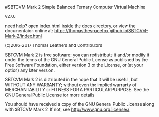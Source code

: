 #SBTCVM Mark 2
Simple Balanced Ternary Computer Virtual Machine

v2.0.1

need help? open index.html inside the docs directory,
or view the documentaion online at:
<https://thomasthespacefox.github.io/SBTCVM-Mark-2/index.html>

(c)2016-2017 Thomas Leathers and Contributors

  SBTCVM Mark 2 is free software: you can redistribute it and/or modify
  it under the terms of the GNU General Public License as published by
  the Free Software Foundation, either version 3 of the License, or
  (at your option) any later version.
  
  SBTCVM Mark 2 is distributed in the hope that it will be useful,
  but WITHOUT ANY WARRANTY; without even the implied warranty of
  MERCHANTABILITY or FITNESS FOR A PARTICULAR PURPOSE. See the
  GNU General Public License for more details.
 
  You should have received a copy of the GNU General Public License
  along with SBTCVM Mark 2. If not, see <http://www.gnu.org/licenses/>
